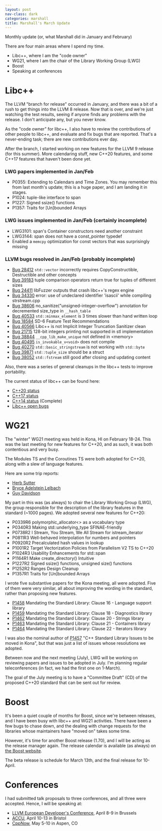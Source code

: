 ```yaml
---
layout: post
nav-class: dark
categories: marshall
title: Marshall's March Update
---
```


Monthly update (or, what Marshall did in January and February)

There are four main areas where I spend my time.

* Libc++, where I am the "code owner"
* WG21, where I am the chair of the Library Working Group (LWG)
* Boost
* Speaking at conferences

# Libc++

The LLVM "branch for release" occurred in January, and there was a bit of a rush to get things into the LLVM 8 release. Now that is over, and we're just watching the test results, seeing if anyone finds any problems with the release. I don't anticipate any, but you never know.

As the "code owner" for libc++, I also have to review the contributions of other people to libc++, and evaluate and fix bugs that are reported. That's a never-ending task; there are new contributions ever day.

After the branch, I started working on new features for the LLVM 9 release (for this summer). More calendaring stuff, new C++20 features, and some C++17 features that haven't been done yet.

### LWG papers implemented in Jan/Feb

* P0355: Extending <chrono> to Calendars and Time Zones. You may remember this from last month's update; this is a huge paper, and I am landing it in stages.
* P1024: tuple-like interface to span
* P1227: Signed ssize() functions
* P1357: Traits for [Un]bounded Arrays

### LWG issues implemented in Jan/Feb (certainly incomplete)

* LWG3101: span's Container constructors need another constraint
* LWG3144: span does not have a const_pointer typedef
* Enabled a `memcpy` optimization for const vectors that was surprisingly missing

### LLVM bugs resolved in Jan/Feb (probably incomplete)

* [Bug 28412](https://llvm.org/PR28412) `std::vector` incorrectly requires CopyConstructible, Destructible and other concepts
* [Bug 39183](https://llvm.org/PR39183) tuple comparison operators return true for tuples of different sizes
* [Bug 24411](https://llvm.org/PR24411) libFuzzer outputs that crash libc++'s regex engine
* [Bug 34330](https://llvm.org/PR34330) error: use of undeclared identifier 'isascii' while compiling strstream.cpp
* [Bug 38606](https://llvm.org/PR38606) no_sanitize("unsigned-integer-overflow") annotation for decremented size_type in `__hash_table`
* [Bug 40533](https://llvm.org/PR40533) `std::minmax_element` is 3 times slower than hand written loop
* [Bug 18584](https://llvm.org/PR18584) SD-6 Feature Test Recommendations
* [Bug 40566](https://llvm.org/PR40566) Libc++ is not Implicit Integer Truncation Sanitizer clean
* [Bug 21715](https://llvm.org/PR21715) 128-bit integers printing not supported in stl implementation
* [Bug 38844](https://llvm.org/PR38844) `__cpp_lib_make_unique` not defined in &lt;memory&gt;
* [Bug 40495](https://llvm.org/PR40495) `is_invokable_v<void>` does not compile
* [Bug 40270](https://llvm.org/PR40270) `std::basic_stringstream` is not working with `std::byte`
* [Bug 39871](https://llvm.org/PR39871) `std::tuple_size` should be a struct
* [Bug 38052](https://llvm.org/PR38052) `std::fstream` still good after closing and updating content

Also, there was a series of general cleanups in the libc++ tests to improve portability.


The current status of libc++ can be found here:
* [C++20 status](https://libcxx.llvm.org/cxx2a_status.html)
* [C++17 status](https://libcxx.llvm.org/cxx1z_status.html)
* [C++14 status](https://libcxx.llvm.org/cxx1y_status.html) (Complete)
* [Libc++ open bugs](https://bugs.llvm.org/buglist.cgi?bug_status=__open__&product=libc%2B%2B)



# WG21

The "winter" WG21 meeting was held in Kona, HI on February 18-24. This was the last meeting for new features for C++20, and as such, it was both contentious and very busy.

The Modules TS and the Coroutines TS were both adopted for C++20, along with a slew of language features.

Here are some trip reports:
* [Herb Sutter](https://herbsutter.com/2019/02/23/trip-report-winter-iso-c-standards-meeting-kona/)
* [Bryce Adelstein Lelbach](https://www.reddit.com/r/cpp/comments/au0c4x/201902_kona_iso_c_committee_trip_report_c20/)
* [Guy Davidson](https://hatcat.com/?p=69)


My part in this was (as always) to chair the Library Working Group (LWG), the group responsible for the description of the library features in the standard (~1000 pages).
We adopted several new features for C++20:

* P0339R6 polymorphic_allocator<> as a vocabulary type
* P0340R3 Making std::underlying\_type SFINAE-friendly
* P0738R2 I Stream, You Stream, We All Stream for istream_iterator
* P0811R3 Well-behaved interpolation for numbers and pointers
* P0920R2 Precalculated hash values in lookup
* P1001R2 Target Vectorization Policies from Parallelism V2 TS to C++20
* P1024R3 Usability Enhancements for std::span
* P1164R1 Make create_directory() Intuitive
* P1227R2 Signed ssize() functions, unsigned size() functions
* P1252R2 Ranges Design Cleanup
* P1357R1 Traits for [Un]bounded Arrays	

I wrote five substantive papers for the Kona meeting, all were adopted. Five of them were very similar, all about improving the wording in the standard, rather than proposing new features.

* [P1458](https://wg21.link/P1458) Mandating the Standard Library: Clause 16 - Language support library
* [P1459](https://wg21.link/P1459) Mandating the Standard Library: Clause 18 - Diagnostics library
* [P1462](https://wg21.link/P1462) Mandating the Standard Library: Clause 20 - Strings library
* [P1463](https://wg21.link/P1463) Mandating the Standard Library: Clause 21 - Containers library
* [P1464](https://wg21.link/P1464) Mandating the Standard Library: Clause 22 - Iterators library

I was also the nominal author of [P1457](https://wg21.link/P1457) "C++ Standard Library Issues to be moved in Kona", but that was just a list of issues whose resolutions we adopted.

Between now and the next meeting (July), LWG will be working on reviewing papers and issues to be adopted in July. I'm planning regular teleconferences (in fact, we had the first one on 1-March). 

The goal of the July meeting is to have a "Committee Draft" (CD) of the proposed C++20 standard that can be sent out for review. 


# Boost

It's been a quiet couple of months for Boost, since we're between releases, and I have been busy with libc++ and WG21 activities. There have been a few bugs to chase down, and the dealing with change requests for the libraries whose maintainers have "moved on" takes some time.

However, it's time for another Boost release (1.70), and I will be acting as the release manager again. The release calendar is available (as always) on [the Boost website](https://www.boost.org/development). 

The beta release is schedule for March 13th, and the final release for 10-April.

# Conferences

I had submitted talk proposals to three conferences, and all three were accepted. Hence, I will be speaking at:

* [LLVM European Developer's Conference](https://llvm.org/devmtg/2019-04), April 8-9 in Brussels
* [ACCU](https://conference.accu.org), April 10-13 in Bristol
* [CppNow](http://www.cppnow.org), May 5-10 in Aspen, CO

